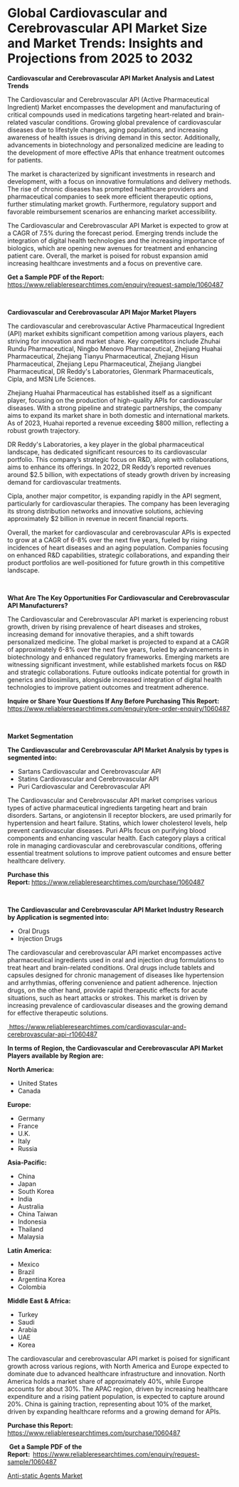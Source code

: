 <p><h1>Global Cardiovascular and Cerebrovascular API Market Size and Market Trends: Insights and Projections from 2025 to 2032</h1></p><p><strong>Cardiovascular and Cerebrovascular API Market Analysis and Latest Trends</strong></p>
<p><p>The Cardiovascular and Cerebrovascular API (Active Pharmaceutical Ingredient) Market encompasses the development and manufacturing of critical compounds used in medications targeting heart-related and brain-related vascular conditions. Growing global prevalence of cardiovascular diseases due to lifestyle changes, aging populations, and increasing awareness of health issues is driving demand in this sector. Additionally, advancements in biotechnology and personalized medicine are leading to the development of more effective APIs that enhance treatment outcomes for patients.</p><p>The market is characterized by significant investments in research and development, with a focus on innovative formulations and delivery methods. The rise of chronic diseases has prompted healthcare providers and pharmaceutical companies to seek more efficient therapeutic options, further stimulating market growth. Furthermore, regulatory support and favorable reimbursement scenarios are enhancing market accessibility.</p><p>The Cardiovascular and Cerebrovascular API Market is expected to grow at a CAGR of 7.5% during the forecast period. Emerging trends include the integration of digital health technologies and the increasing importance of biologics, which are opening new avenues for treatment and enhancing patient care. Overall, the market is poised for robust expansion amid increasing healthcare investments and a focus on preventive care.</p></p>
<p><strong>Get a Sample PDF of the Report:&nbsp;</strong> <a href="https://www.reliableresearchtimes.com/enquiry/request-sample/1060487?utm_campaign=3320&utm_medium=2&utm_source=Github&utm_content=ia&utm_term=22032025&utm_id=cardiovascular-and-cerebrovascular-api">https://www.reliableresearchtimes.com/enquiry/request-sample/1060487</a></p>
<p>&nbsp;</p>
<p><strong>Cardiovascular and Cerebrovascular API Major Market Players</strong></p>
<p><p>The cardiovascular and cerebrovascular Active Pharmaceutical Ingredient (API) market exhibits significant competition among various players, each striving for innovation and market share. Key competitors include Zhuhai Rundu Pharmaceutical, Ningbo Menovo Pharmaceutical, Zhejiang Huahai Pharmaceutical, Zhejiang Tianyu Pharmaceutical, Zhejiang Hisun Pharmaceutical, Zhejiang Lepu Pharmaceutical, Zhejiang Jiangbei Pharmaceutical, DR Reddy's Laboratories, Glenmark Pharmaceuticals, Cipla, and MSN Life Sciences.</p><p>Zhejiang Huahai Pharmaceutical has established itself as a significant player, focusing on the production of high-quality APIs for cardiovascular diseases. With a strong pipeline and strategic partnerships, the company aims to expand its market share in both domestic and international markets. As of 2023, Huahai reported a revenue exceeding $800 million, reflecting a robust growth trajectory.</p><p>DR Reddy's Laboratories, a key player in the global pharmaceutical landscape, has dedicated significant resources to its cardiovascular portfolio. This company’s strategic focus on R&D, along with collaborations, aims to enhance its offerings. In 2022, DR Reddy’s reported revenues around $2.5 billion, with expectations of steady growth driven by increasing demand for cardiovascular treatments.</p><p>Cipla, another major competitor, is expanding rapidly in the API segment, particularly for cardiovascular therapies. The company has been leveraging its strong distribution networks and innovative solutions, achieving approximately $2 billion in revenue in recent financial reports.</p><p>Overall, the market for cardiovascular and cerebrovascular APIs is expected to grow at a CAGR of 6-8% over the next five years, fueled by rising incidences of heart diseases and an aging population. Companies focusing on enhanced R&D capabilities, strategic collaborations, and expanding their product portfolios are well-positioned for future growth in this competitive landscape.</p></p>
<p>&nbsp;</p>
<p><strong>What Are The Key Opportunities For Cardiovascular and Cerebrovascular API Manufacturers?</strong></p>
<p><p>The Cardiovascular and Cerebrovascular API market is experiencing robust growth, driven by rising prevalence of heart diseases and strokes, increasing demand for innovative therapies, and a shift towards personalized medicine. The global market is projected to expand at a CAGR of approximately 6-8% over the next five years, fueled by advancements in biotechnology and enhanced regulatory frameworks. Emerging markets are witnessing significant investment, while established markets focus on R&D and strategic collaborations. Future outlooks indicate potential for growth in generics and biosimilars, alongside increased integration of digital health technologies to improve patient outcomes and treatment adherence.</p></p>
<p><strong>Inquire or Share Your Questions If Any Before Purchasing This Report:</strong> <a href="https://www.reliableresearchtimes.com/enquiry/pre-order-enquiry/1060487?utm_campaign=3320&utm_medium=2&utm_source=Github&utm_content=ia&utm_term=22032025&utm_id=cardiovascular-and-cerebrovascular-api">https://www.reliableresearchtimes.com/enquiry/pre-order-enquiry/1060487</a></p>
<p>&nbsp;</p>
<p><strong>Market Segmentation</strong></p>
<p><strong>The Cardiovascular and Cerebrovascular API Market Analysis by types is segmented into:</strong></p>
<p><ul><li>Sartans Cardiovascular and Cerebrovascular API</li><li>Statins Cardiovascular and Cerebrovascular API</li><li>Puri Cardiovascular and Cerebrovascular API</li></ul></p>
<p><p>The Cardiovascular and Cerebrovascular API market comprises various types of active pharmaceutical ingredients targeting heart and brain disorders. Sartans, or angiotensin II receptor blockers, are used primarily for hypertension and heart failure. Statins, which lower cholesterol levels, help prevent cardiovascular diseases. Puri APIs focus on purifying blood components and enhancing vascular health. Each category plays a critical role in managing cardiovascular and cerebrovascular conditions, offering essential treatment solutions to improve patient outcomes and ensure better healthcare delivery.</p></p>
<p><strong>Purchase this Report:&nbsp;</strong><a href="https://www.reliableresearchtimes.com/purchase/1060487?utm_campaign=3320&utm_medium=2&utm_source=Github&utm_content=ia&utm_term=22032025&utm_id=cardiovascular-and-cerebrovascular-api">https://www.reliableresearchtimes.com/purchase/1060487</a></p>
<p>&nbsp;</p>
<p><strong>The Cardiovascular and Cerebrovascular API Market Industry Research by Application is segmented into:</strong></p>
<p><ul><li>Oral Drugs</li><li>Injection Drugs</li></ul></p>
<p><p>The cardiovascular and cerebrovascular API market encompasses active pharmaceutical ingredients used in oral and injection drug formulations to treat heart and brain-related conditions. Oral drugs include tablets and capsules designed for chronic management of diseases like hypertension and arrhythmias, offering convenience and patient adherence. Injection drugs, on the other hand, provide rapid therapeutic effects for acute situations, such as heart attacks or strokes. This market is driven by increasing prevalence of cardiovascular diseases and the growing demand for effective therapeutic solutions.</p></p>
<p><a href="https://www.reliableresearchtimes.com/cardiovascular-and-cerebrovascular-api-r1060487?utm_campaign=3320&utm_medium=2&utm_source=Github&utm_content=ia&utm_term=22032025&utm_id=cardiovascular-and-cerebrovascular-api">&nbsp;https://www.reliableresearchtimes.com/cardiovascular-and-cerebrovascular-api-r1060487</a></p>
<p><strong>In terms of Region, the Cardiovascular and Cerebrovascular API Market Players available by Region are:</strong></p>
<p>
    <p> <strong> North America: </strong>
        <ul>
            <li>United States</li>
            <li>Canada</li>
        </ul>
        </p> 
    <p> <strong> Europe: </strong>
        <ul>
            <li>Germany</li>
            <li>France</li>
            <li>U.K.</li>
            <li>Italy</li>
            <li>Russia</li>
        </ul>
        </p> 
    <p> <strong> Asia-Pacific: </strong>
        <ul>
            <li>China</li>
            <li>Japan</li>
            <li>South Korea</li>
            <li>India</li>
            <li>Australia</li>
            <li>China Taiwan</li>
            <li>Indonesia</li>
            <li>Thailand</li>
            <li>Malaysia</li>
        </ul>
        </p> 
    <p> <strong> Latin America: </strong>
        <ul>
            <li>Mexico</li>
            <li>Brazil</li>
            <li>Argentina Korea</li>
            <li>Colombia</li>
        </ul>
        </p> 
    <p> <strong> Middle East & Africa: </strong>
        <ul>
            <li>Turkey</li>
            <li>Saudi</li>
            <li>Arabia</li>
            <li>UAE</li>
            <li>Korea</li>
        </ul>
    </p>
    </p>
<p><p>The cardiovascular and cerebrovascular API market is poised for significant growth across various regions, with North America and Europe expected to dominate due to advanced healthcare infrastructure and innovation. North America holds a market share of approximately 40%, while Europe accounts for about 30%. The APAC region, driven by increasing healthcare expenditure and a rising patient population, is expected to capture around 20%. China is gaining traction, representing about 10% of the market, driven by expanding healthcare reforms and a growing demand for APIs.</p></p>
<p><strong>Purchase this Report: </strong><a href="https://www.reliableresearchtimes.com/purchase/1060487?utm_campaign=3320&utm_medium=2&utm_source=Github&utm_content=ia&utm_term=22032025&utm_id=cardiovascular-and-cerebrovascular-api">https://www.reliableresearchtimes.com/purchase/1060487</a></p>
<p>&nbsp;<strong>Get a Sample PDF of the Report:&nbsp;&nbsp;</strong><a href="https://www.reliableresearchtimes.com/enquiry/request-sample/1060487?utm_campaign=3320&utm_medium=2&utm_source=Github&utm_content=ia&utm_term=22032025&utm_id=cardiovascular-and-cerebrovascular-api">https://www.reliableresearchtimes.com/enquiry/request-sample/1060487</a></p>
<p><strong></strong></p>
<p><p><a href="https://github.com/alasmyayock/Market-Research-Report-List-1/blob/main/anti-static-agents-market.md?utm_campaign=3320&utm_medium=2&utm_source=Github&utm_content=ia&utm_term=22032025&utm_id=cardiovascular-and-cerebrovascular-api">Anti-static Agents Market</a></p></p>
